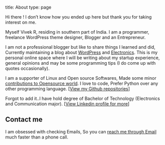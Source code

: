 title: About
type: page

Hi there ! I don&#8217;t know how you ended up here but thank you for taking interest on me.

Myself Vivek R, residing in southern part of India. I am a programmer, freelance WordPress theme designer, Blogger and an Entrepreneur.

I am not a professional blogger but like to share things I learned and did, Currently maintaining a blog about [WordPress](http://www.wpstuffs.com/) and [Electronics](http://www.electronicsblog.org/). This is my personal online space where I will be writing about my startup experience, general opinions and may be some programming tips (I do come up with quotes occasionally).

I am a supporter of Linux and Open source Softwares, Made some minor [contributions to Opensource world](http://vivek.techiestuffs.com/my-projects/). I love to code, Prefer Python over any other programming language. [[View my Github repositories](https://github.com/vividvilla)]

Forgot to add it..I have hold degree of Bachelor of Technology (Electronics and Communication major). [[View Linkedin profile for more](http://www.linkedin.com/in/vividvilla)]

## Contact me

I am obsessed with checking Emails, So you can [reach me through Email](http://vivekr.net/contact/) much faster than a phone call.
